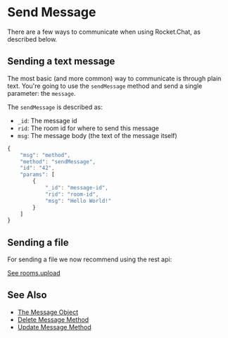 # Send Message

There are a few ways to communicate when using Rocket.Chat, as described below.

## Sending a text message

The most basic \(and more common\) way to communicate is through plain text. You're going to use the `sendMessage` method and send a single parameter: the `message`.

The `sendMessage` is described as:

* `_id`: The message id
* `rid`: The room id for where to send this message
* `msg`: The message body \(the text of the message itself\)

```javascript
{
    "msg": "method",
    "method": "sendMessage",
    "id": "42",
    "params": [
        {
            "_id": "message-id",
            "rid": "room-id",
            "msg": "Hello World!"
        }
    ]
}
```

## Sending a file

For sending a file we now recommend using the rest api:

[See rooms.upload](../../rest-api/rooms/upload.md)

## See Also

* [The Message Object](../the-message-object.md)
* [Delete Message Method](delete-message.md)
* [Update Message Method](update-message.md)

